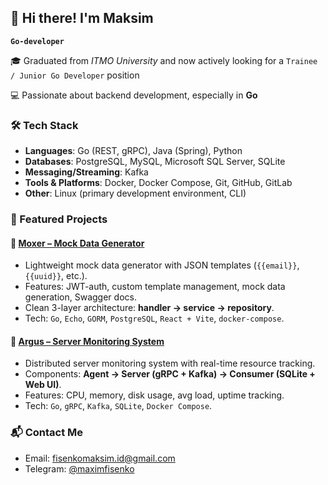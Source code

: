 ## 👋 Hi there! I'm Maksim

**`Go-developer`**

🎓 Graduated from *ITMO University* and now actively looking for a `Trainee / Junior Go Developer` position

💻 Passionate about backend development, especially in **Go**

### 🛠️ Tech Stack

- **Languages**: Go (REST, gRPC), Java (Spring), Python
- **Databases**: PostgreSQL, MySQL, Microsoft SQL Server, SQLite
- **Messaging/Streaming**: Kafka
- **Tools & Platforms**: Docker, Docker Compose, Git, GitHub, GitLab
- **Other**: Linux (primary development environment, CLI)

### :rocket: Featured Projects

#### :small_blue_diamond: [Moxer – Mock Data Generator](https://github.com/maksimfisenko/moxer)
- Lightweight mock data generator with JSON templates (`{{email}}`, `{{uuid}}`, etc.).
- Features: JWT-auth, custom template management, mock data generation, Swagger docs.
- Clean 3-layer architecture: **handler → service → repository**.
- Tech: `Go`, `Echo`, `GORM`, `PostgreSQL`, `React + Vite`, `docker-compose`.

#### :small_blue_diamond: [Argus – Server Monitoring System](https://github.com/maksimfisenko/argus)
- Distributed server monitoring system with real-time resource tracking.
- Components: **Agent → Server (gRPC + Kafka) → Consumer (SQLite + Web UI)**.
- Features: CPU, memory, disk usage, avg load, uptime tracking.
- Tech: `Go`, `gRPC`, `Kafka`, `SQLite`, `Docker Compose`.

### 📬 Contact Me
- Email: fisenkomaksim.id@gmail.com
- Telegram: [@maximfisenko](https://t.me/maximfisenko)
